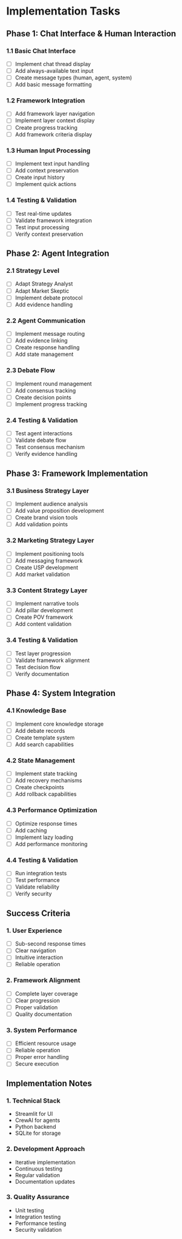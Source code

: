 # Implementation Tasks

## Phase 1: Chat Interface & Human Interaction

### 1.1 Basic Chat Interface
- [ ] Implement chat thread display
- [ ] Add always-available text input
- [ ] Create message types (human, agent, system)
- [ ] Add basic message formatting

### 1.2 Framework Integration
- [ ] Add framework layer navigation
- [ ] Implement layer context display
- [ ] Create progress tracking
- [ ] Add framework criteria display

### 1.3 Human Input Processing
- [ ] Implement text input handling
- [ ] Add context preservation
- [ ] Create input history
- [ ] Implement quick actions

### 1.4 Testing & Validation
- [ ] Test real-time updates
- [ ] Validate framework integration
- [ ] Test input processing
- [ ] Verify context preservation

## Phase 2: Agent Integration

### 2.1 Strategy Level
- [ ] Adapt Strategy Analyst
- [ ] Adapt Market Skeptic
- [ ] Implement debate protocol
- [ ] Add evidence handling

### 2.2 Agent Communication
- [ ] Implement message routing
- [ ] Add evidence linking
- [ ] Create response handling
- [ ] Add state management

### 2.3 Debate Flow
- [ ] Implement round management
- [ ] Add consensus tracking
- [ ] Create decision points
- [ ] Implement progress tracking

### 2.4 Testing & Validation
- [ ] Test agent interactions
- [ ] Validate debate flow
- [ ] Test consensus mechanism
- [ ] Verify evidence handling

## Phase 3: Framework Implementation

### 3.1 Business Strategy Layer
- [ ] Implement audience analysis
- [ ] Add value proposition development
- [ ] Create brand vision tools
- [ ] Add validation points

### 3.2 Marketing Strategy Layer
- [ ] Implement positioning tools
- [ ] Add messaging framework
- [ ] Create USP development
- [ ] Add market validation

### 3.3 Content Strategy Layer
- [ ] Implement narrative tools
- [ ] Add pillar development
- [ ] Create POV framework
- [ ] Add content validation

### 3.4 Testing & Validation
- [ ] Test layer progression
- [ ] Validate framework alignment
- [ ] Test decision flow
- [ ] Verify documentation

## Phase 4: System Integration

### 4.1 Knowledge Base
- [ ] Implement core knowledge storage
- [ ] Add debate records
- [ ] Create template system
- [ ] Add search capabilities

### 4.2 State Management
- [ ] Implement state tracking
- [ ] Add recovery mechanisms
- [ ] Create checkpoints
- [ ] Add rollback capabilities

### 4.3 Performance Optimization
- [ ] Optimize response times
- [ ] Add caching
- [ ] Implement lazy loading
- [ ] Add performance monitoring

### 4.4 Testing & Validation
- [ ] Run integration tests
- [ ] Test performance
- [ ] Validate reliability
- [ ] Verify security

## Success Criteria

### 1. User Experience
- [ ] Sub-second response times
- [ ] Clear navigation
- [ ] Intuitive interaction
- [ ] Reliable operation

### 2. Framework Alignment
- [ ] Complete layer coverage
- [ ] Clear progression
- [ ] Proper validation
- [ ] Quality documentation

### 3. System Performance
- [ ] Efficient resource usage
- [ ] Reliable operation
- [ ] Proper error handling
- [ ] Secure execution

## Implementation Notes

### 1. Technical Stack
- Streamlit for UI
- CrewAI for agents
- Python backend
- SQLite for storage

### 2. Development Approach
- Iterative implementation
- Continuous testing
- Regular validation
- Documentation updates

### 3. Quality Assurance
- Unit testing
- Integration testing
- Performance testing
- Security validation
